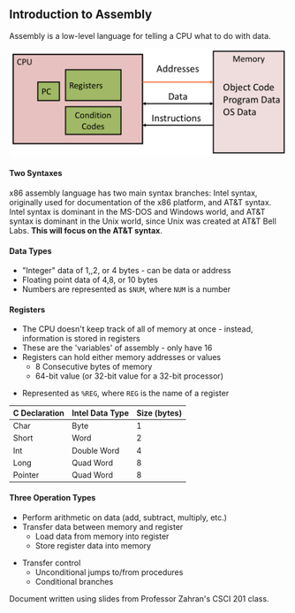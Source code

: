 ## Introduction to Assembly
Assembly is a low-level language for telling a CPU what to do with data.

![Computer Architecture](assets/architecture_diagram.png)

#### Two Syntaxes
x86 assembly language has two main syntax branches: Intel syntax, originally used for documentation of the x86 platform, and AT&T syntax. Intel syntax is dominant in the MS-DOS and Windows world, and AT&T syntax is dominant in the Unix world, since Unix was created at AT&T Bell Labs. **This will focus on the AT&T syntax**.

#### Data Types
* "Integer" data of 1,,2, or 4 bytes - can be data or address
* Floating point data of 4,8, or 10 bytes
* Numbers are represented as `$NUM`, where `NUM` is a number

#### Registers
* The CPU doesn't keep track of all of memory at once - instead, information is stored in registers
* These are the 'variables' of assembly - only have 16
* Registers can hold either memory addresses or values
	- 8 Consecutive bytes of memory
	- 64-bit value (or 32-bit value for a 32-bit processor)
- Represented as `%REG`, where `REG` is the name of a register

C Declaration 	| Intel Data Type  	| Size (bytes)
 --- 			| ---				| ---
Char 			| Byte 				| 1
Short 			| Word 				| 2
Int 			| Double Word 		| 4
Long 			| Quad Word 		| 8
Pointer 		| Quad Word 		| 8

#### Three Operation Types
* Perform arithmetic on data (add, subtract, multiply, etc.)
* Transfer data between memory and register
	- Load data from memory into register
	- Store register data into memory
- Transfer control
	- Unconditional jumps to/from procedures
	- Conditional branches




Document written using slides from Professor Zahran's CSCI 201 class.
